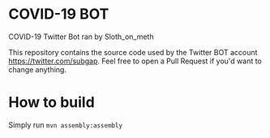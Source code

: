 # COVID-19 BOT
COVID-19 Twitter Bot ran by Sloth_on_meth

This repository contains the source code used by the Twitter BOT account https://twitter.com/subgap.
Feel free to open a Pull Request if you'd want to change anything.

# How to build
Simply run
```mvn assembly:assembly```
